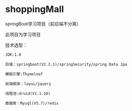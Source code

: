 # shoppingMall
springBoot学习项目（前后端不分离）

此项目为学习项目


技术选型：

    JDK:1.8
    
    后端：springboot(V2.2.1)/springSecurity/spring Data Jpa
    
    模板引擎:Thymeleaf
    
    前端框架：layui/jquery
    
    线程池:druid(V1.1.10)
    
    数据库：Mysql(V5.7)/redis
